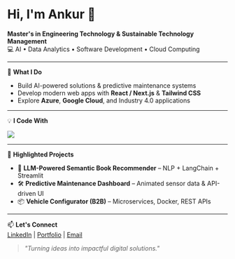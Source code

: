 # Hi, I'm Ankur 👋  
**Master's in Engineering Technology & Sustainable Technology Management**  
💻 AI • Data Analytics • Software Development • Cloud Computing  

---

🚀 **What I Do**  
- Build AI-powered solutions & predictive maintenance systems  
- Develop modern web apps with **React / Next.js** & **Tailwind CSS**  
- Explore **Azure**, **Google Cloud**, and Industry 4.0 applications  

---

💡 **I Code With**  
<p>
  <img src="https://skillicons.dev/icons?i=java,python,javascript,typescript,react,nextjs,tailwind,html,css,dotnet,spring,mysql,azure,gcp,docker" />
</p>

---

🌟 **Highlighted Projects**  
- 🤖 **LLM-Powered Semantic Book Recommender** – NLP + LangChain + Streamlit  
- 🛠 **Predictive Maintenance Dashboard** – Animated sensor data & API-driven UI  
- 📦 **Vehicle Configurator (B2B)** – Microservices, Docker, REST APIs  

---

📫 **Let's Connect**  
[LinkedIn](https://linkedin.com/in/ankur-mali-/) | [Portfolio](https://ankurmali.com) | [Email](mailto:ankurmali02@gmail.com)  

> *"Turning ideas into impactful digital solutions."*

